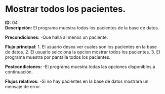 # Mostrar todos los pacientes.

**ID:** 04	
**Descripción:** El programa muestra todos los pacientes de la base de datos.

**Precondiciones:**
	-Que halla al menos un paciente.
	

**Flujo principal:**
	1. El usuario desea ver cuales son los pacientes en la base de datos.
	2. El usuario selcciona la opcion mostrar todos los pacientes.
	3. El programa muestra por pantalla todos los pacientes.

**Postcondiciones:**
	-El programa muestra todas las opciones disponibles a continuación.

**Flujos relativos:**
	-Si no hay pacientes en la base de datos mostrara un mensaje de error.
